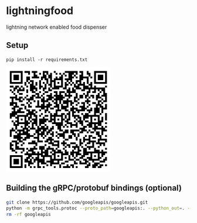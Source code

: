 # lightningfood
lightning network enabled food dispenser

## Setup
```
pip install -r requirements.txt
```

![example_qr](test.png)

## Building the gRPC/protobuf bindings (optional)

```bash
git clone https://github.com/googleapis/googleapis.git
python -m grpc_tools.protoc --proto_path=googleapis:. --python_out=. --grpc_python_out=. rpc.proto
rm -rf googleapis
```
